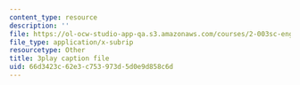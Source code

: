 ```yaml
---
content_type: resource
description: ''
file: https://ol-ocw-studio-app-qa.s3.amazonaws.com/courses/2-003sc-engineering-dynamics-fall-2011/66d3423c62e3c753973d5d0e9d858c6d_zNCBDrnT05E.srt
file_type: application/x-subrip
resourcetype: Other
title: 3play caption file
uid: 66d3423c-62e3-c753-973d-5d0e9d858c6d
---
```

